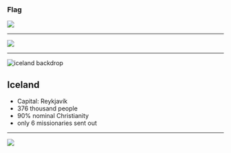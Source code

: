 ### Flag

![](https://upload.wikimedia.org/wikipedia/commons/c/ce/Flag_of_Iceland.svg)

---

![](https://upload.wikimedia.org/wikipedia/commons/7/7a/Iceland_%28orthographic_projection%29.svg)

---

![iceland backdrop](https://res.cloudinary.com/kiekies/image/upload/v1687110404/prayer/hp4oapmu4yld4zzqgps5.jpg)

## Iceland

- Capital: Reykjavík
- 376 thousand people
- 90% nominal Christianity
- only 6 missionaries sent out

---

![](https://player.vimeo.com/video/77057189)
